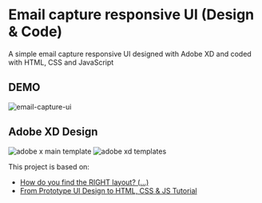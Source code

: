 # Email capture responsive UI (Design & Code)

A simple email capture responsive UI designed with Adobe XD and coded with HTML, CSS and JavaScript

## DEMO

![email-capture-ui](https://user-images.githubusercontent.com/14852938/65066605-0b849380-d95b-11e9-9780-fbcf1c644e1d.gif)

## Adobe XD Design

![adobe x main template](https://user-images.githubusercontent.com/14852938/65066780-72a24800-d95b-11e9-9b8e-a628b6ad0f0d.png)
![adobe xd templates](https://user-images.githubusercontent.com/14852938/65061053-7760ff00-d94f-11e9-9651-31ed9b27d271.png)

This project is based on:

- [How do you find the RIGHT layout? (...)](https://www.youtube.com/watch?v=acdN4mxjoaE)
- [From Prototype UI Design to HTML, CSS & JS Tutorial ](https://www.youtube.com/watch?v=GTyMUjhA-o4)
